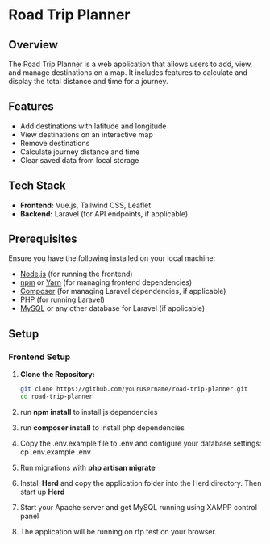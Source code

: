 # Road Trip Planner

## Overview

The Road Trip Planner is a web application that allows users to add, view, and manage destinations on a map. It includes features to calculate and display the total distance and time for a journey.

## Features

- Add destinations with latitude and longitude
- View destinations on an interactive map
- Remove destinations
- Calculate journey distance and time
- Clear saved data from local storage

## Tech Stack

- **Frontend:** Vue.js, Tailwind CSS, Leaflet
- **Backend:** Laravel (for API endpoints, if applicable)

## Prerequisites

Ensure you have the following installed on your local machine:

- [Node.js](https://nodejs.org/) (for running the frontend)
- [npm](https://www.npmjs.com/) or [Yarn](https://yarnpkg.com/) (for managing frontend dependencies)
- [Composer](https://getcomposer.org/) (for managing Laravel dependencies, if applicable)
- [PHP](https://www.php.net/) (for running Laravel)
- [MySQL](https://www.mysql.com/) or any other database for Laravel (if applicable)

## Setup

### Frontend Setup

1. **Clone the Repository:**

   ```bash
   git clone https://github.com/yourusername/road-trip-planner.git
   cd road-trip-planner
2. run **npm install** to install js dependencies
3. run **composer install** to install php dependencies
4. Copy the .env.example file to .env and configure your database settings: cp .env.example .env
5. Run migrations with **php artisan migrate**
6. Install **Herd** and copy the application folder into the Herd directory. Then start up **Herd**
7. Start your Apache server and get MySQL running using XAMPP control panel
8. The application will be running on rtp.test on your browser.
